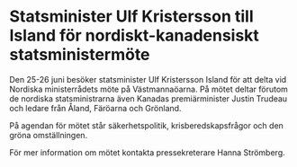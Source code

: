# Statsminister Ulf Kristersson till Island för nordiskt-kanadensiskt statsministermöte

Den 25-26 juni besöker statsminister Ulf Kristersson Island för att delta vid Nordiska ministerrådets möte på Västmannaöarna. På mötet deltar förutom de nordiska statsministrarna även Kanadas premiärminister Justin Trudeau och ledare från Åland, Färöarna och Grönland.

På agendan för mötet står säkerhetspolitik, krisberedskapsfrågor och den gröna omställningen.

För mer information om mötet kontakta pressekreterare Hanna Strömberg.

